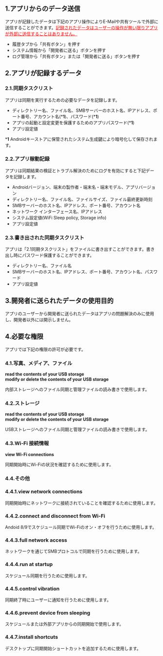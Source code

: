## 1.アプリからのデータ送信
アプリが記録したデータは下記のアプリ操作によりE-Mailや共有ツールで外部に送信することができます。<span style="color: red; "><u>記録されたデータはユーザーの操作が無い限りアプリが外部に送信することはありません。</u></span>
- 履歴タブから「共有ボタン」を押す
- システム情報から「開発者に送る」ボタンを押す
- ログ管理から「共有ボタン」または「開発者に送る」ボタンを押す

## 2.アプリが記録するデータ
### 2.1.同期タスクリスト
アプリは同期を実行するための必要なデータを記録します。
- ディレクトリー名、ファイル名、SMBサーバーのホスト名、IPアドレス、ポート番号、アカウント名(***1**)、パスワード(***1**)
- アプリの起動と設定変更を保護するためのアプリパスワード(***1**)
- アプリ設定値

***1**  Androidキーストアに保管されたシステム生成鍵により暗号化して保存されます。

### 2.2.アプリ稼動記録
アプリは同期結果の検証とトラブル解決のためにログを有効にすると下記データを記録します。
- Androidバージョン、端末の製作者・端末名・端末モデル、アプリバージョン
- ディレクトリー名、ファイル名、ファイルサイズ、ファイル最終更新時刻
- SMBサーバーのホスト名、IPアドレス、ポート番号、アカウント名
- ネットワーク インターフェース名、IPアドレス
- システム設定値(WiFi Sleep policy, Storage info)
- アプリ設定値
### 2.3.書き出された同期タスクリスト
アプリは「2.1同期タスクリスト」をファイルに書き出すことができます。書き出し時にパスワード保護することができます。
- ディレクトリー名、ファイル名
- SMBサーバーのホスト名、IPアドレス、ポート番号、アカウント名、パスワード
- アプリ設定値
## 3.開発者に送られたデータの使用目的
アプリのユーザーから開発者に送られたデータはアプリの問題解決のみに使用し、開発者以外には開示しません。

## 4.必要な権限
アプリでは下記の権限の許可が必要です。
### 4.1.写真、メディア、ファイル
**read the contents of your USB storage  
modify or delete the contents of your USB storage**  

内部ストレージへのファイル同期と管理ファイルの読み書きで使用します。

### 4.2.ストレージ
**read the contents of your USB storage  
modify or delete the contents of your USB storage**  

USBストレージへのファイル同期と管理ファイルの読み書きで使用します。

### 4.3.Wi-Fi 接続情報
**view Wi-Fi connections**  

同期開始時にWi-Fiの状況を確認するために使用します。

### 4.4.その他
### 4.4.1.view network connections
同期開始時にネットワークに接続されていることを確認するために使用します。
### 4.4.2.connect and disconnect from Wi-Fi
Andoid 8/9でスケジュール同期でWi-Fiのオン・オフを行うために使用します。
### 4.4.3.full network access
ネットワークを通じてSMBプロトコルで同期を行うために使用します。
### 4.4.4.run at startup
スケジュール同期を行うために使用します。
### 4.4.5.control vibration
同期終了時にユーザーに通知を行うために使用します。
### 4.4.6.prevent device from sleeping
スケジュールまたは外部アプリからの同期開始で使用します。
### 4.4.7.install shortcuts
デスクトップに同期開始ショートカットを追加するために使用します。

